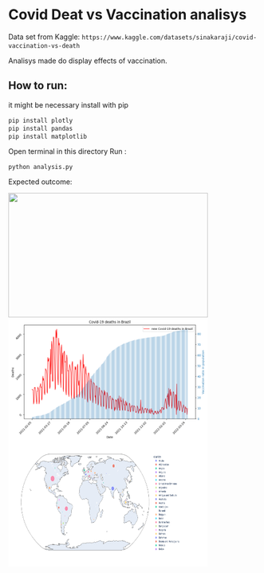 # Covid Deat vs Vaccination analisys

Data set from Kaggle: `https://www.kaggle.com/datasets/sinakaraji/covid-vaccination-vs-death`

Analisys made do display effects of vaccination.

## How to run:

it might be necessary install with pip

```
pip install plotly
pip install pandas
pip install matplotlib
```

Open terminal in this directory Run :
```
python analysis.py
```
Expected outcome:

<img align="center" width="400px" height="250px" src="https://raw.githubusercontent.com/asreal089/si-data-visualization/main/covid-world-analysis/most_deaths_until_2022.png"/>

<img align="center" width="400px" height="250px" src="https://raw.githubusercontent.com/asreal089/si-data-visualization/main/covid-world-analysis/brazil_new_deaths_vs_vacination.png"/>

<img align="center" width="400px" height="250px" src="https://raw.githubusercontent.com/asreal089/si-data-visualization/main/covid-world-analysis/world_scatter_geo_plot.png"/>